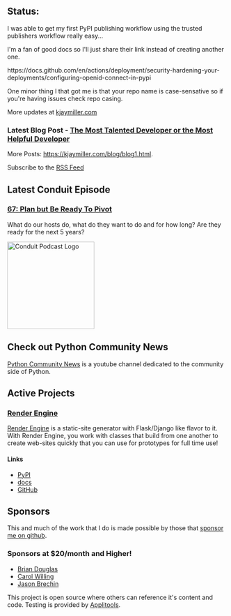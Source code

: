 ## Status:
<p>I was able to get my first PyPI publishing workflow using the trusted publishers workflow really easy...</p>

<p>I'm a fan of good docs so I'll just share their link instead of creating another one.</p>

<p>https://docs.github.com/en/actions/deployment/security-hardening-your-deployments/configuring-openid-connect-in-pypi</p>

<p>One minor thing I that got me is that your repo name is case-sensative so if you're having issues check repo casing.</p>

More updates at [kjaymiller.com](https://kjaymiller.com/microblog/microblog)

### Latest Blog Post - [The Most Talented Developer or the Most Helpful Developer](https://kjaymiller.com/blog/the-most-talented-developer-or-the-most-helpful-developer.html)

More Posts: <https://kjaymiller.com/blog/blog1.html>.

Subscribe to the [RSS Feed](https://kjaymiller.com/allposts.rss)


## Latest Conduit Episode
### [67: Plan but Be Ready To Pivot](http://relay.fm/conduit/67)
What do our hosts do, what do they want to do and for how long? Are they ready for the next 5 years?

<img src="https://kjaymiller.s3-us-west-2.amazonaws.com/images/conduit_artwork.png" height="200" width="200" alt="Conduit Podcast Logo"/>

## Check out Python Community News
[Python Community News](https://youtube.com/@pycommunitynews) is a youtube channel dedicated to the community side of Python.

## Active Projects

### [Render Engine]
[Render Engine] is a static-site generator with Flask/Django like flavor to it.
With Render Engine, you work with classes that build from one another to create
web-sites quickly that you can use for prototypes for full time use!

#### Links
- [PyPI](https://pypi.org/project/render-engine)
- [docs](https://render-engine.readthedocs.io)
- [GitHub](https://github.com/kjaymiller/render_engine)

## Sponsors
This and much of the work that I do is made possible by those that [sponsor me
on github](https://github.com/sponsors/kjaymiller).

### Sponsors at $20/month and Higher!
- [Brian Douglas](https://github.com/bdougie)
- [Carol Willing](https://github.com/willingc)
- [Jason Brechin](https://github.com/brechin)


This project is open source where others can reference it's content and code. Testing is provided by [Applitools](https://www.applitools.com/).


[Render Engine]: https://render-engine.readthedocs.io